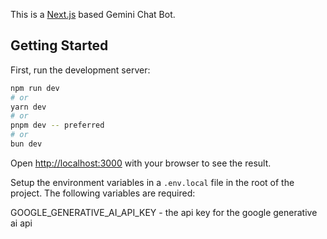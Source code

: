 This is a [Next.js](https://nextjs.org) based Gemini Chat Bot.

## Getting Started

First, run the development server:

```bash
npm run dev
# or
yarn dev
# or
pnpm dev -- preferred
# or
bun dev
```

Open [http://localhost:3000](http://localhost:3000) with your browser to see the result.

Setup the environment variables in a `.env.local` file in the root of the project. The following variables are required:

GOOGLE_GENERATIVE_AI_API_KEY  - the api key for the google generative ai api

```bash
